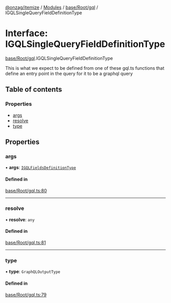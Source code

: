 [@onzag/itemize](../README.md) / [Modules](../modules.md) / [base/Root/gql](../modules/base_Root_gql.md) / IGQLSingleQueryFieldDefinitionType

# Interface: IGQLSingleQueryFieldDefinitionType

[base/Root/gql](../modules/base_Root_gql.md).IGQLSingleQueryFieldDefinitionType

This is what we expect to be defined from one of these gql.ts functions
that define an entry point in the query for it to be a graphql query

## Table of contents

### Properties

- [args](base_Root_gql.IGQLSingleQueryFieldDefinitionType.md#args)
- [resolve](base_Root_gql.IGQLSingleQueryFieldDefinitionType.md#resolve)
- [type](base_Root_gql.IGQLSingleQueryFieldDefinitionType.md#type)

## Properties

### args

• **args**: [`IGQLFieldsDefinitionType`](base_Root_gql.IGQLFieldsDefinitionType.md)

#### Defined in

[base/Root/gql.ts:80](https://github.com/onzag/itemize/blob/f2db74a5/base/Root/gql.ts#L80)

___

### resolve

• **resolve**: `any`

#### Defined in

[base/Root/gql.ts:81](https://github.com/onzag/itemize/blob/f2db74a5/base/Root/gql.ts#L81)

___

### type

• **type**: `GraphQLOutputType`

#### Defined in

[base/Root/gql.ts:79](https://github.com/onzag/itemize/blob/f2db74a5/base/Root/gql.ts#L79)
